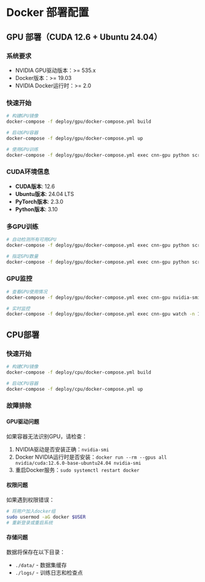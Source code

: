 # Docker 部署配置

## GPU 部署（CUDA 12.6 + Ubuntu 24.04）

### 系统要求
- NVIDIA GPU驱动版本：>= 535.x
- Docker版本：>= 19.03
- NVIDIA Docker运行时：>= 2.0

### 快速开始
```bash
# 构建GPU镜像
docker-compose -f deploy/gpu/docker-compose.yml build

# 启动GPU容器
docker-compose -f deploy/gpu/docker-compose.yml up

# 使用GPU训练
docker-compose -f deploy/gpu/docker-compose.yml exec cnn-gpu python scripts/train.py model=resnet18 data=cifar10 trainer.max_epochs=10
```

### CUDA环境信息
- **CUDA版本**: 12.6
- **Ubuntu版本**: 24.04 LTS
- **PyTorch版本**: 2.3.0
- **Python版本**: 3.10

### 多GPU训练
```bash
# 自动检测所有可用GPU
docker-compose -f deploy/gpu/docker-compose.yml exec cnn-gpu python scripts/train.py trainer.devices=auto trainer.strategy=ddp

# 指定GPU数量
docker-compose -f deploy/gpu/docker-compose.yml exec cnn-gpu python scripts/train.py trainer.devices=4 trainer.strategy=ddp
```

### GPU监控
```bash
# 查看GPU使用情况
docker-compose -f deploy/gpu/docker-compose.yml exec cnn-gpu nvidia-smi

# 实时监控
docker-compose -f deploy/gpu/docker-compose.yml exec cnn-gpu watch -n 1 nvidia-smi
```

## CPU部署

### 快速开始
```bash
# 构建CPU镜像
docker-compose -f deploy/cpu/docker-compose.yml build

# 启动CPU容器
docker-compose -f deploy/cpu/docker-compose.yml up
```

### 故障排除

#### GPU驱动问题
如果容器无法识别GPU，请检查：
1. NVIDIA驱动是否安装正确：`nvidia-smi`
2. Docker NVIDIA运行时是否安装：`docker run --rm --gpus all nvidia/cuda:12.6.0-base-ubuntu24.04 nvidia-smi`
3. 重启Docker服务：`sudo systemctl restart docker`

#### 权限问题
如果遇到权限错误：
```bash
# 将用户加入docker组
sudo usermod -aG docker $USER
# 重新登录或重启系统
```

#### 存储问题
数据将保存在以下目录：
- `./data/` - 数据集缓存
- `./logs/` - 训练日志和检查点